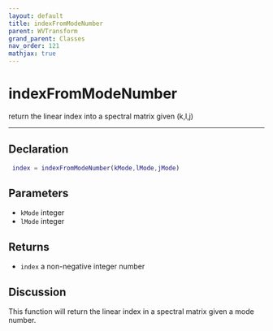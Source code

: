 ```yaml
---
layout: default
title: indexFromModeNumber
parent: WVTransform
grand_parent: Classes
nav_order: 121
mathjax: true
---
```


#  indexFromModeNumber

return the linear index into a spectral matrix given (k,l,j)


---

## Declaration
```matlab
 index = indexFromModeNumber(kMode,lMode,jMode)
```
## Parameters
+ `kMode`  integer
+ `lMode`  integer

## Returns
+ `index`  a non-negative integer number

## Discussion

  This function will return the linear index in a spectral
  matrix given a mode number.
 
          
